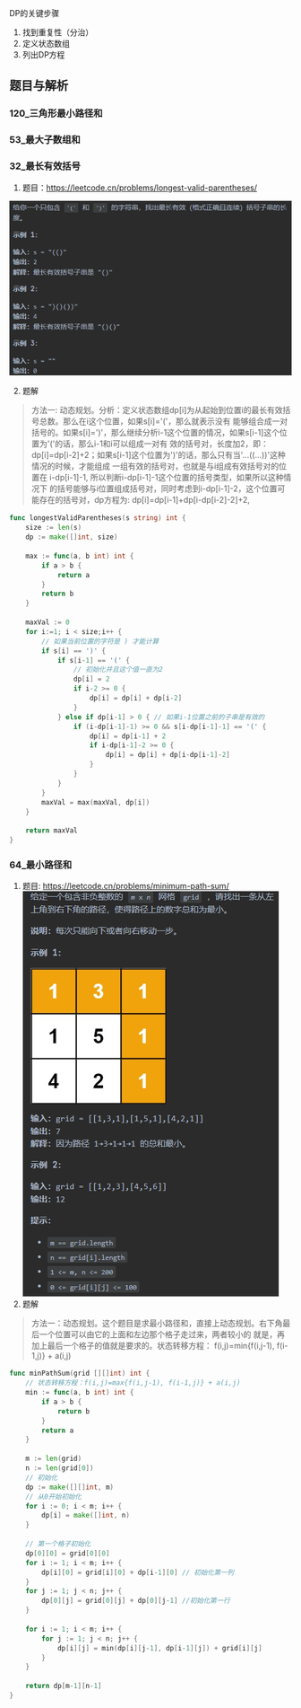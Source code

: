 DP的关键步骤

1. 找到重复性（分治）
2. 定义状态数组
3. 列出DP方程

## 题目与解析

### 120_三角形最小路径和

### 53_最大子数组和

### 32_最长有效括号

1. 题目：https://leetcode.cn/problems/longest-valid-parentheses/

![img.png](img.png)

2. 题解
> 方法一: 动态规划。分析：定义状态数组dp[i]为从起始到位置i的最长有效括号总数。那么在i这个位置，如果s[i]='('，那么就表示没有
> 能够组合成一对括号的。如果s[i]=')'，那么继续分析i-1这个位置的情况，如果s[i-1]这个位置为'('的话，那么i-1和i可以组成一对有
> 效的括号对，长度加2，即：dp[i]=dp[i-2]+2；如果s[i-1]这个位置为')'的话，那么只有当'...((...))'这种情况的时候，才能组成
> 一组有效的括号对，也就是与i组成有效括号对的位置在 i-dp[i-1]-1, 所以判断i-dp[i-1]-1这个位置的括号类型，如果所以这种情况下
> 的括号能够与i位置组成括号对，同时考虑到i-dp[i-1]-2，这个位置可能存在的括号对，dp方程为: dp[i]=dp[i-1]+dp[i-dp[i-2]-2]+2,


```go
func longestValidParentheses(s string) int {
	size := len(s)
	dp := make([]int, size)

	max := func(a, b int) int {
		if a > b {
			return a
		}
		return b
	}

	maxVal := 0
	for i:=1; i < size;i++ {
		// 如果当前位置的字符是 ) 才能计算
		if s[i] == ')' {
			if s[i-1] == '(' {
				// 初始化并且这个值一直为2
				dp[i] = 2
				if i-2 >= 0 {
					dp[i] = dp[i] + dp[i-2]
				}
			} else if dp[i-1] > 0 { // 如果i-1位置之前的子串是有效的
				if (i-dp[i-1]-1) >= 0 && s[i-dp[i-1]-1] == '(' {
					dp[i] = dp[i-1] + 2
					if i-dp[i-1]-2 >= 0 {
						dp[i] = dp[i] + dp[i-dp[i-1]-2]
					}
				}
			}
		}
		maxVal = max(maxVal, dp[i])
	}

	return maxVal
}
```

### 64_最小路径和
1. 题目: https://leetcode.cn/problems/minimum-path-sum/
![img_1.png](img_1.png)
2. 题解
> 方法一：动态规划。这个题目是求最小路径和，直接上动态规划。右下角最后一个位置可以由它的上面和左边那个格子走过来，两者较小的
> 就是，再加上最后一个格子的值就是要求的。状态转移方程：
> f(i,j)=min{f(i,j-1), f(i-1,j)} + a(i,j)

```go
func minPathSum(grid [][]int) int {
    // 状态转移方程：f(i,j)=max{f(i,j-1), f(i-1,j)} + a(i,j)
    min := func(a, b int) int {
        if a > b {
            return b
        }
        return a
    }
    
    m := len(grid)
    n := len(grid[0])
    // 初始化
    dp := make([][]int, m)
	// 从0开始初始化
    for i := 0; i < m; i++ {
        dp[i] = make([]int, n)
    }
    
	// 第一个格子初始化
    dp[0][0] = grid[0][0]
    for i := 1; i < m; i++ {
        dp[i][0] = grid[i][0] + dp[i-1][0] // 初始化第一列
    }
    for j := 1; j < n; j++ {
        dp[0][j] = grid[0][j] + dp[0][j-1] //初始化第一行
    }
    
    for i := 1; i < m; i++ {
        for j := 1; j < n; j++ {
            dp[i][j] = min(dp[i][j-1], dp[i-1][j]) + grid[i][j]
        }
    }
    
    return dp[m-1][n-1]
}

```